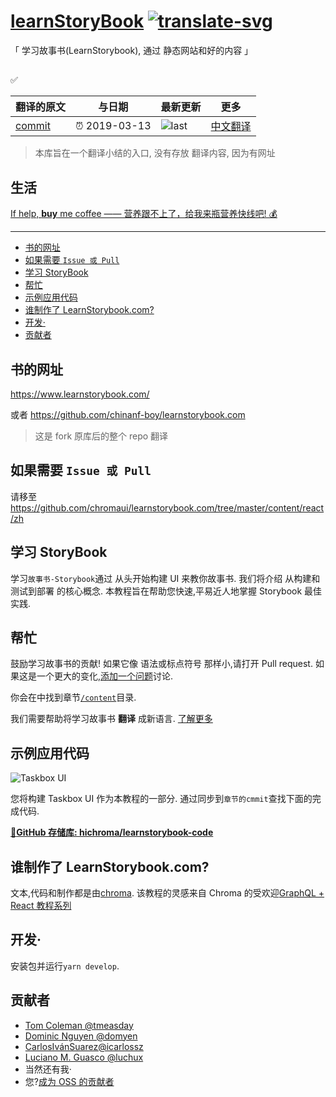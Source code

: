 # [learnStoryBook][commit] [![translate-svg]][translate-list]

[translate-svg]: http://llever.com/translate.svg
[translate-list]: https://github.com/chinanf-boy/chinese-translate-list

「 学习故事书(LearnStorybook), 通过 静态网站和好的内容 」

[commit]: https://github.com/chromaui/learnstorybook.com/tree/ef5fcc2b27be84dd9cc68bc40a5455a092e57b14

## 
 ✅

<!-- doc-templite START generated -->
<!-- repo = 'chromaui/learnstorybook.com' -->
<!-- time = '2019-03-13' -->
<!-- commit = 'e1c0fca072e4d550065870b4b8376ce65a394d68' -->
翻译的原文 | 与日期 | 最新更新 | 更多
---|---|---|---
[commit] | ⏰ 2019-03-13 | ![last] | [中文翻译][translate-list]

[last]: https://img.shields.io/github/last-commit/chromaui/learnstorybook.com.svg
[commit]: https://github.com/chromaui/learnstorybook.com/tree/e1c0fca072e4d550065870b4b8376ce65a394d68

<!-- doc-templite END generated -->

> 本库旨在一个翻译小结的入口, 没有存放 翻译内容, 因为有网址

## 生活

[If help, **buy** me coffee —— 营养跟不上了，给我来瓶营养快线吧! 💰](https://github.com/chinanf-boy/live-need-money)

---

<!-- START doctoc generated TOC please keep comment here to allow auto update -->
<!-- DON'T EDIT THIS SECTION, INSTEAD RE-RUN doctoc TO UPDATE -->

- [书的网址](#%E4%B9%A6%E7%9A%84%E7%BD%91%E5%9D%80)
- [如果需要 `Issue 或 Pull`](#%E5%A6%82%E6%9E%9C%E9%9C%80%E8%A6%81-issue-%E6%88%96-pull)
- [学习 StoryBook](#%E5%AD%A6%E4%B9%A0storybook)
- [帮忙](#%E5%B8%AE%E5%BF%99)
- [示例应用代码](#%E7%A4%BA%E4%BE%8B%E5%BA%94%E7%94%A8%E4%BB%A3%E7%A0%81)
- [谁制作了 LearnStorybook.com?](#%E8%B0%81%E5%88%B6%E4%BD%9C%E4%BA%86learnstorybookcom)
- [开发·](#%E5%BC%80%E5%8F%91%C2%B7)
- [贡献者](#%E8%B4%A1%E7%8C%AE%E8%80%85)

<!-- END doctoc generated TOC please keep comment here to allow auto update -->

## 书的网址

https://www.learnstorybook.com/

或者 https://github.com/chinanf-boy/learnstorybook.com

> 这是 fork 原库后的整个 repo 翻译

## 如果需要 `Issue 或 Pull`

请移至 https://github.com/chromaui/learnstorybook.com/tree/master/content/react/zh

## 学习 StoryBook

学习`故事书-Storybook`通过 从头开始构建 UI 来教你故事书. 我们将介绍 从构建和测试到部署 的核心概念. 本教程旨在帮助您快速,平易近人地掌握 Storybook 最佳实践.

## 帮忙

鼓励学习故事书的贡献! 如果它像 语法或标点符号 那样小,请打开 Pull request. 如果这是一个更大的变化,[添加一个问题](https://github.com/hichroma/learnstorybook.com/issues)讨论.

你会在中找到章节[`/content`](https://github.com/hichroma/learnstorybook.com/tree/master/content)目录.

我们需要帮助将学习故事书 **翻译** 成新语言. [了解更多](https://github.com/hichroma/learnstorybook.com/issues/3)

## 示例应用代码

![Taskbox UI](https://raw.githubusercontent.com/hichroma/learnstorybook.com/master/static/ss-browserchrome-taskbox-learnstorybook.png)

您将构建 Taskbox UI 作为本教程的一部分. 通过同步到`章节的cmmit`查找下面的完成代码.

[📕**GitHub 存储库: hichroma/learnstorybook-code**](https://github.com/hichroma/learnstorybook-code)

## 谁制作了 LearnStorybook.com?

文本,代码和制作都是由[chroma](http://blog.hichroma.com/). 该教程的灵感来自 Chroma 的受欢迎[GraphQL + React 教程系列](https://blog.hichroma.com/graphql-react-tutorial-part-1-6-d0691af25858)

## 开发·

安装包并运行`yarn develop`.

## 贡献者

- [Tom Coleman @tmeasday](https://twitter.com/tmeasday)
- [Dominic Nguyen @domyen](https://twitter.com/domyen)
- [CarlosIvánSuarez@icarlossz](https://twitter.com/icarlossz)
- [Luciano M. Guasco @luchux](https://twitter.com/luchux)
- 当然还有我·
- 您?[成为 OSS 的贡献者](https://www.learnstorybook.com/contribute/)
